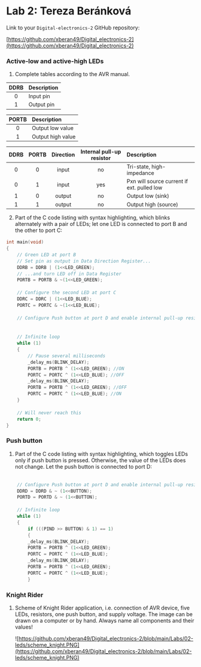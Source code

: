 
# Lab 2: Tereza Beránková

Link to your `Digital-electronics-2` GitHub repository:

   [https://github.com/xberan49/Digital_electronics-2](https://github.com/xberan49/Digital_electronics-2)


### Active-low and active-high LEDs

1. Complete tables according to the AVR manual.

| **DDRB** | **Description** |
| :-: | :-- |
| 0 | Input pin |
| 1 | Output pin |

| **PORTB** | **Description** |
| :-: | :-- |
| 0 | Output low value |
| 1 | Output high value |

| **DDRB** | **PORTB** | **Direction** | **Internal pull-up resistor** | **Description** |
| :-: | :-: | :-: | :-: | :-- |
| 0 | 0 | input | no | Tri-state, high-impedance |
| 0 | 1 | input | yes | Pxn will source current if ext. pulled low |
| 1 | 0 | output | no | Output low (sink) |
| 1 | 1 | output |no | Output high (source) |

2. Part of the C code listing with syntax highlighting, which blinks alternately with a pair of LEDs; let one LED is connected to port B and the other to port C:

```c
int main(void)
{
    // Green LED at port B
    // Set pin as output in Data Direction Register...
    DDRB = DDRB | (1<<LED_GREEN);
    // ...and turn LED off in Data Register
    PORTB = PORTB & ~(1<<LED_GREEN);

    // Configure the second LED at port C
    DDRC = DDRC | (1<<LED_BLUE);
    PORTC = PORTC & ~(1<<LED_BLUE);

    // Configure Push button at port D and enable internal pull-up resistor


    // Infinite loop
    while (1)
    {
        // Pause several milliseconds
        _delay_ms(BLINK_DELAY);
        PORTB = PORTB ^ (1<<LED_GREEN); //ON
        PORTC = PORTC ^ (1<<LED_BLUE); //OFF
        _delay_ms(BLINK_DELAY);
        PORTB = PORTB ^ (1<<LED_GREEN); //OFF
        PORTC = PORTC ^ (1<<LED_BLUE); //ON
    }

    // Will never reach this
    return 0;
}
```


### Push button

1. Part of the C code listing with syntax highlighting, which toggles LEDs only if push button is pressed. Otherwise, the value of the LEDs does not change. Let the push button is connected to port D:

```c
   
    // Configure Push button at port D and enable internal pull-up resistor
	DDRD = DDRD & ~ (1<<BUTTON);
	PORTD = PORTD & ~ (1<<BUTTON);

    // Infinite loop
    while (1)
    {
        if (((PIND >> BUTTON) & 1) == 1)
		{
        _delay_ms(BLINK_DELAY);
        PORTB = PORTB ^ (1<<LED_GREEN);
        PORTC = PORTC ^ (1<<LED_BLUE);
        _delay_ms(BLINK_DELAY);
        PORTB = PORTB ^ (1<<LED_GREEN);
        PORTC = PORTC ^ (1<<LED_BLUE);
		}
```


### Knight Rider

1. Scheme of Knight Rider application, i.e. connection of AVR device, five LEDs, resistors, one push button, and supply voltage. The image can be drawn on a computer or by hand. Always name all components and their values!

   ![https://github.com/xberan49/Digital_electronics-2/blob/main/Labs/02-leds/scheme_knight.PNG](https://github.com/xberan49/Digital_electronics-2/blob/main/Labs/02-leds/scheme_knight.PNG)
